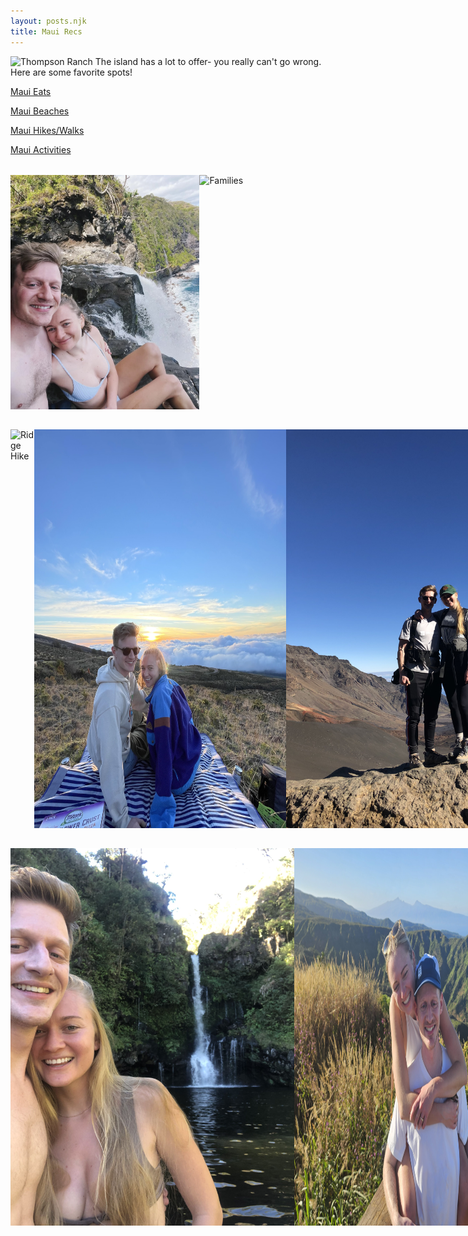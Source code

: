 ```yaml
---
layout: posts.njk
title: Maui Recs
---
```

<p>
    <span class="marginnote">
        <img src="/assets/img/thompson-ranch-road.jpg" alt="Thompson Ranch" style="height: 250px; width: auto; object-fit: contain;" />
    </span>
    The island has a lot to offer- you really can't go wrong. Here are some favorite spots!
</p>

<p><a href="https://maps.app.goo.gl/42XiagHaJJtBcfht6">Maui Eats</a></p>
<p><a href="https://maps.app.goo.gl/RCwDCDHhd3RXM2wD8">Maui Beaches</a></p>
<p><a href="https://maps.app.goo.gl/F5GdHKNnNus5aCSf9">Maui Hikes/Walks</a></p>
<p><a href="https://maps.app.goo.gl/1bMWZjjVn5jwjUg16">Maui Activities</a></p>

<div style="display: flex; margin: 2rem 0;">
    <img src="/assets/img/waterfall-ridge.jpg" alt="Waterfall" style="width: 60%; height: auto;" />
    <img src="/assets/img/families.jpg" alt="Families" style="width: 70%; height: auto;" />
</div>

<div style="display: flex; margin: 2rem 0;">
    <img src="/assets/img/ridge-hike.jpg" alt="Ridge Hike" style="width: 90%; height: auto;" />
    <img src="/assets/img/sunset.jpg" alt="Sunset" style="width: 80%; height: auto;" />
    <img src="/assets/img/crater-hike.jpg" alt="Crater Hike" style="width: 95%; height: auto;" />
</div>

<div style="display: flex; margin: 2rem 0;">
    <img src="/assets/img/waterfall.jpg" alt="Waterfall" style="width: 90%; height: auto;" />
    <img src="/assets/img/hike.jpg" alt="Hike" style="width: 90%; height: auto;" />
    <img src="/assets/img/baby-beach.jpg" alt="Baby Beach" style="width: 85%; height: auto;" />
</div>
